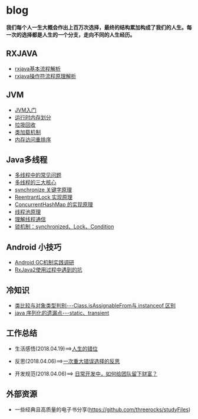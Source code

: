 # blog


**我们每个人一生大概会作出上百万次选择，最终的结构累加构成了我们的人生。每一次的选择都是人生的一个分支，走向不同的人生经历。**



## RXJAVA
* [rxjava基本流程解析](https://github.com/qqiabc521/blog/blob/master/rxjava/rxjava基本流程解析.md)
* [rxjava操作符流程原理解析](https://github.com/qqiabc521/blog/blob/master/rxjava/rrxjava操作符流程原理解析.md)


## JVM
* [JVM入门](https://github.com/qqiabc521/blog/blob/master/JVM/JVM技术入门.md)
* [运行时内存划分](https://github.com/qqiabc521/blog/blob/master/JVM/内存分配.md)
* [垃圾回收](https://github.com/qqiabc521/blog/blob/master/JVM/垃圾回收.md)
* [类加载机制](https://github.com/qqiabc521/blog/blob/master/JVM/类加载.md)
* [内存访问重排序](https://github.com/qqiabc521/blog/blob/master/JVM/内存访问重排序.md)


## Java多线程
* [多线程中的常见问题](https://github.com/qqiabc521/blog/blob/master/concurrent/多线程常见问题.md)
* [多线程的三大核心](https://github.com/qqiabc521/blog/blob/master/concurrent/多线程三大核心.md)
* [synchronize 关键字原理](https://github.com/qqiabc521/blog/blob/master/concurrent/Synchronize实现原理.md)
* [ReentrantLock 实现原理](https://github.com/qqiabc521/blog/blob/master/concurrent/ReentrantLock实现原理.md)
* [ConcurrentHashMap 的实现原理](https://github.com/qqiabc521/blog/blob/master/concurrent/ConcurrentHashMap实现原理.md)
* [线程池原理](https://github.com/qqiabc521/blog/blob/master/concurrent/ThreadPoolExecutor实现原理.md)
* [理解线程通信](https://github.com/qqiabc521/blog/blob/master/concurrent/理解线程通信.md)
* [锁机制：synchronized、Lock、Condition](https://github.com/qqiabc521/blog/blob/master/concurrent/锁机制：synchronized、Lock、Condition.md)

## Android 小技巧
* [Android GC机制实践调研](https://github.com/qqiabc521/blog/issues/4)
* [RxJava2使用过程中遇到的坑](https://github.com/qqiabc521/blog/issues/3)


## 冷知识
* [类比较与对象类型判别---Class.isAssignableFrom与 instanceof 区别](https://github.com/qqiabc521/blog/issues/7)
* [java 序列化的遗漏点---static、transient](https://github.com/qqiabc521/blog/issues/5)

## 工作总结

* 生活感悟(2018.04.19)==>[人生的错位](https://github.com/qqiabc521/blog/issues/6)

* 反思(2018.04.06)==>[一次重大错误选择的反思](https://github.com/qqiabc521/blog/issues/2)

* 开发规范(2018.04.06)==> [日常开发中，如何给团队留下财富？](https://github.com/qqiabc521/blog/issues/1)

## 外部资源
* 一些经典且高质量的电子书分享(https://github.com/threerocks/studyFiles)


